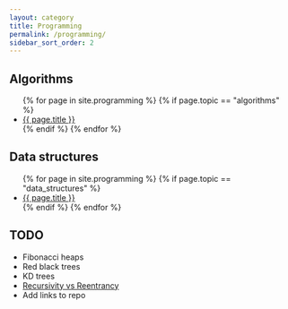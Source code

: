 ```yaml
---
layout: category
title: Programming
permalink: /programming/
sidebar_sort_order: 2
---
```

<h2>Algorithms</h2>
<ul>
  {% for page in site.programming %}
    {% if page.topic == "algorithms" %}
      <li>
        <a href="{{ page.url }}">{{ page.title }}</a>
      </li>
    {% endif %}
  {% endfor %}
</ul>


<h2>Data structures</h2>
<ul>
  {% for page in site.programming %}
    {% if page.topic == "data_structures" %}
      <li>
        <a href="{{ page.url }}">{{ page.title }}</a>
      </li>
    {% endif %}
  {% endfor %}
</ul>


## TODO
* Fibonacci heaps
* Red black trees
* KD trees
* [Recursivity vs Reentrancy](https://fr.wikipedia.org/wiki/R%C3%A9entrance)
* Add links to repo
